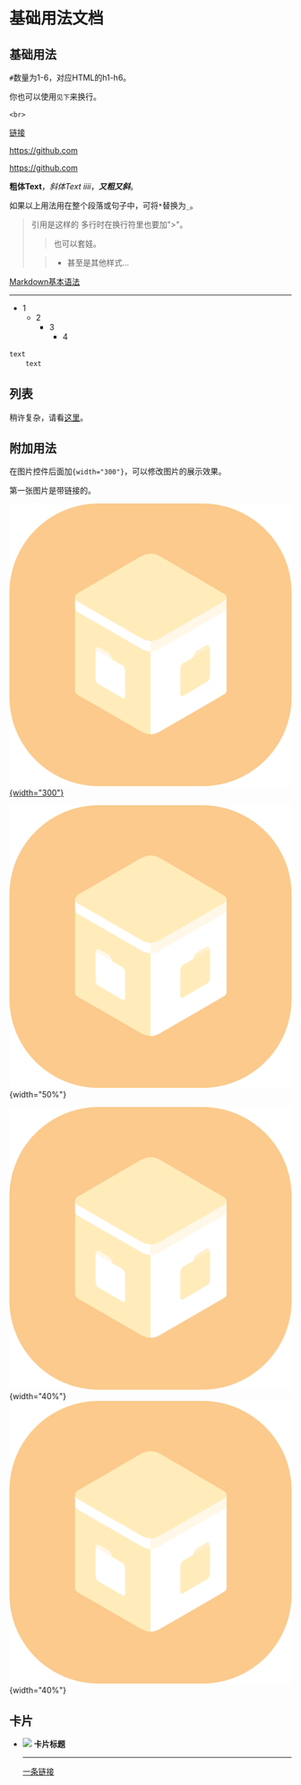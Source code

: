 # 基础用法文档

## 基础用法

`#`数量为1-6，对应HTML的h1-h6。

你也可以使用`见下`来换行。

```
<br>
```

[链接](https://github.com)

<https://github.com>

https://github.com

**粗体Text**，*斜体Text iiii*，***又粗又斜***。

如果以上用法用在整个段落或句子中，可将`*`替换为`_`。

> 引用是这样的
> 多行时在换行符里也要加">"。
>
>> 也可以套娃。
>
>> - 甚至是其他样式...

[Markdown基本语法](https://markdown.com.cn/basic-syntax/)

---

- 1
	- 2
		- 3
			- 4

```css
text
	text
```

## 列表

稍许复杂，请看[这里](https://markdown.com.cn/basic-syntax/lists.html)。

## 附加用法

在图片控件后面加`{width="300"}`，可以修改图片的展示效果。

第一张图片是带链接的。

[![](./1.png){width="300"}](https://github.com)

![](./1.png){width="50%"}

![](./1.png){width="40%"}
![](./1.png){width="40%"}

## 卡片

<div class="grid cards" markdown>

-   <img src="../1.png"/> __卡片标题__
    
    ---

    [一条链接](https://github.com)

</div>